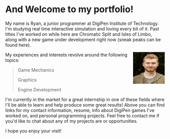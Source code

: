 # And Welcome to my portfolio!

My name is Ryan, a junior programmer at DigiPen Institute of Technology. I'm studying real time interactive simulation and loving every bit of it. Past titles I've worked on while here are Chromatic Split and Isles of Limbo, along with a new game under development right now (sneak peaks can be found here). 

<img align="right" width="100" height="100" src="assets/ArgonauticsPic.PNG">

My experiences and interests revolve around the following topics: 

> Game Mechanics
> 
> Graphics
>
> Engine Development

I'm currently in the market for a great internship in one of these fields where I'll be able to learn and help produce some great results! Above you can find links for my contact information, resume, info about DigiPen games I've worked on, and personal programming projects. Feel free to contact me if you'd like to chat about any of my projects are or opportunities.

I hope you enjoy your visit!